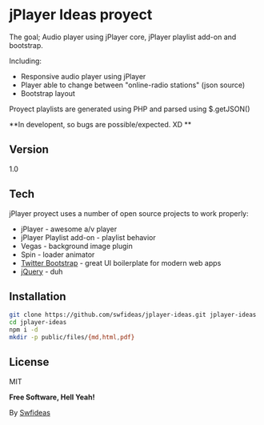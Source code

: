 jPlayer Ideas proyect
=========

The goal; Audio player using jPlayer core, jPlayer playlist add-on and bootstrap.

Including:

  - Responsive audio player using jPlayer
  - Player able to change between "online-radio stations" (json source)
  - Bootstrap layout

Proyect playlists are generated using PHP and parsed using $.getJSON()

**In developent, so bugs are possible/expected. XD **

Version
----

1.0

Tech
-----------

jPlayer proyect uses a number of open source projects to work properly:

* jPlayer - awesome a/v player
* jPlayer Playlist add-on - playlist behavior
* Vegas - background image plugin
* Spin - loader animator
* [Twitter Bootstrap] - great UI boilerplate for modern web apps
* [jQuery] - duh 

Installation
--------------

```sh
git clone https://github.com/swfideas/jplayer-ideas.git jplayer-ideas
cd jplayer-ideas
npm i -d
mkdir -p public/files/{md,html,pdf}
```


License
----

MIT


**Free Software, Hell Yeah!**

By [Swfideas]

[Swfideas]:https://twitter.com/swfideas
[Ace Editor]:http://ace.ajax.org
[Twitter Bootstrap]:http://twitter.github.com/bootstrap/
[jQuery]:http://jquery.com
